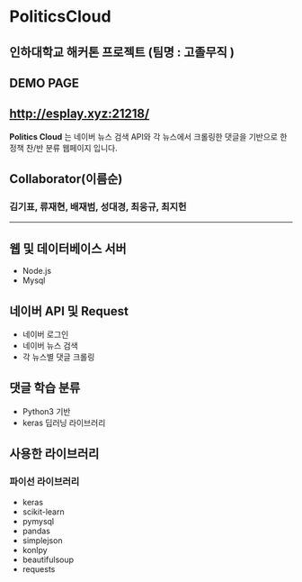 # **PoliticsCloud**
## 인하대학교 해커톤 프로젝트 (팀명 : **고졸무직** )
## DEMO PAGE
## http://esplay.xyz:21218/

**Politics Cloud** 는 네이버 뉴스 검색 API와 각 뉴스에서 크롤링한 댓글을 기반으로 한 정책 찬/반 분류 웹페이지 입니다.

## Collaborator(이름순)
### 김기표, 류재현, 배재범, 성대경, 최웅규, 최지헌

***


## 웹 및 데이터베이스 서버
- Node.js
- Mysql

## 네이버 API 및 Request
- 네이버 로그인
- 네이버 뉴스 검색 
- 각 뉴스별 댓글 크롤링

## 댓글 학습 분류
- Python3 기반
- keras 딥러닝 라이브러리


## 사용한 라이브러리
### 파이선 라이브러리
- keras
- scikit-learn
- pymysql
- pandas
- simplejson
- konlpy
- beautifulsoup
- requests

